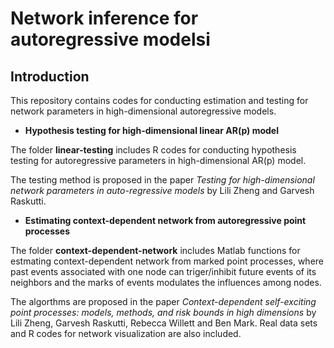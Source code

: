 # Network inference for autoregressive modelsi
## Introduction
 This repository contains codes for conducting estimation and testing for network parameters in high-dimensional autoregressive models. 
* **Hypothesis testing for high-dimensional linear AR(p) model**

The folder **linear-testing** includes R codes for conducting hypothesis testing for autoregressive parameters in high-dimensional AR(p) model. 

The testing method is proposed in the paper *Testing for high-dimensional network parameters in auto-regressive models* by Lili Zheng and Garvesh Raskutti.

* **Estimating context-dependent network from autoregressive point processes** 

The folder **context-dependent-network** includes Matlab functions for estmating context-dependent network from marked point processes, where past events associated with one node can triger/inhibit future events of its neighbors and the marks of events modulates the influences among nodes. 

The algorthms are proposed in the paper *Context-dependent self-exciting point processes: models, methods, and risk bounds in high dimensions* by Lili Zheng, Garvesh Raskutti, Rebecca Willett and Ben Mark. Real data sets and R codes for network visualization are also included.    


